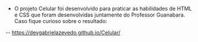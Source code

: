  * O projeto Celular foi desenvolvido para praticar as habilidades de HTML e CSS que foram desenvolvidas juntamente do Professor Guanabara. Caso fique curioso sobre o resultado:

-- https://devgabrielazevedo.github.io/Celular/
